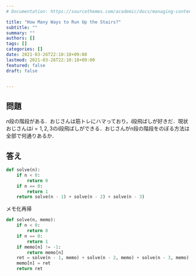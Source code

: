 ```yaml
---
# Documentation: https://sourcethemes.com/academic/docs/managing-content/

title: "How Many Ways to Run Up the Stairs?"
subtitle: ""
summary: ""
authors: []
tags: []
categories: []
date: 2021-03-26T22:10:18+09:00
lastmod: 2021-03-26T22:10:18+09:00
featured: false
draft: false


---
```


## 問題

$n$段の階段がある．おじさんは筋トレにハマっており，$i$段飛ばしが好きだ．現状おじさんは$i = 1, 2, 3$の$i$段飛ばしができる．おじさんが$n$段の階段をのぼる方法は全部で何通りあるか．

## 答え

```python
def solve(n):
    if n < 0:
        return 0
    if n == 0:
        return 1
    return solve(n - 1) + solve(n - 2) + solve(n - 3)
```

メモ化再帰

```python
def solve(n, memo):
    if n < 0:
        return 0
    if n == 0:
        return 1
    if memo[n] != -1:
        return memo[n]
    ret = solve(n - 1, memo) + solve(n - 2, memo) + solve(n - 3, memo)
    memo[n] = ret
    return ret
```
